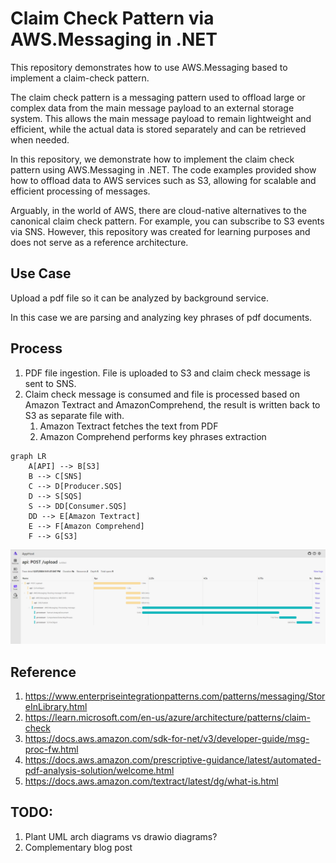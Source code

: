 # Claim Check Pattern via AWS.Messaging in .NET

This repository demonstrates how to use AWS.Messaging based to implement a claim-check pattern.

The claim check pattern is a messaging pattern used to offload large or complex data from the main message payload to an external storage system. This allows the main message payload to remain lightweight and efficient, while the actual data is stored separately and can be retrieved when needed.

In this repository, we demonstrate how to implement the claim check pattern using AWS.Messaging in .NET. The code examples provided show how to offload data to AWS services such as S3, allowing for scalable and efficient processing of messages.

Arguably, in the world of AWS, there are cloud-native alternatives to the canonical claim check pattern. For example, you can subscribe to S3 events via SNS. However, this repository was created for learning purposes and does not serve as a reference architecture.

## Use Case

Upload a pdf file so it can be analyzed by background service.

In this case we are parsing and analyzing key phrases of pdf documents.

## Process

1. PDF file ingestion. File is uploaded to S3 and claim check message is sent to SNS.
2. Claim check message is consumed and file is processed based on Amazon Textract and AmazonComprehend, the result is written back to S3 as separate file with.
   1. Amazon Textract fetches the text from PDF
   2. Amazon Comprehend performs key phrases extraction

```mermaid
graph LR
    A[API] --> B[S3]
    B --> C[SNS]
    C --> D[Producer.SQS]
    D --> S[SQS]
    S --> DD[Consumer.SQS]
    DD --> E[Amazon Textract]
    E --> F[Amazon Comprehend]
    F --> G[S3]
```

![alt](./assets/trace-claim-check.png)

## Reference

1. <https://www.enterpriseintegrationpatterns.com/patterns/messaging/StoreInLibrary.html>
2. <https://learn.microsoft.com/en-us/azure/architecture/patterns/claim-check>
3. <https://docs.aws.amazon.com/sdk-for-net/v3/developer-guide/msg-proc-fw.html>
4. <https://docs.aws.amazon.com/prescriptive-guidance/latest/automated-pdf-analysis-solution/welcome.html>
5. <https://docs.aws.amazon.com/textract/latest/dg/what-is.html>

## TODO:

1. Plant UML arch diagrams vs drawio diagrams?
2. Complementary blog post

